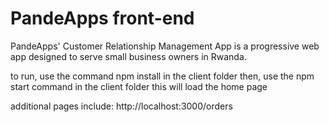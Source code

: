 # PandeApps front-end
PandeApps' Customer Relationship Management App is a progressive web app designed to serve small business owners in Rwanda.

to run,
use the command npm install in the client folder
then, use the npm start command in the client folder
this will load the home page

additional pages include:
http://localhost:3000/orders
